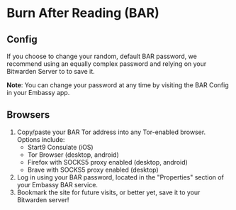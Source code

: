 # Burn After Reading (BAR)

## Config
If you choose to change your random, default BAR password, we recommend using an equally complex password and relying on your Bitwarden Server to to save it.

**Note**: You can change your password at any time by visiting the BAR Config in your Embassy app.

## Browsers
1. Copy/paste your BAR Tor address into any Tor-enabled browser. Options include:
   * Start9 Consulate (iOS)
   * Tor Browser (desktop, android)
   * Firefox with SOCKS5 proxy enabled (desktop, android)
   * Brave with SOCKS5 proxy enabled (desktop)
2. Log in using your BAR password, located in the "Properties" section of your Embassy BAR service.
3. Bookmark the site for future visits, or better yet, save it to your Bitwarden server!
